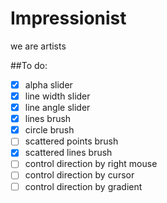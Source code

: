 Impressionist
=============

we are artists

##To do:
- [x] alpha slider
- [x] line width slider
- [x] line angle slider
- [x] lines brush
- [x] circle brush
- [ ] scattered points brush
- [x] scattered lines brush
- [ ] control direction by right mouse
- [ ] control direction by cursor
- [ ] control direction by gradient
